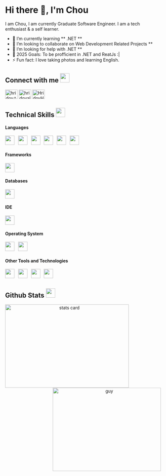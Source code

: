 <!-- ### Hi there 👋 -->

<!--
**minameischau/minameischau** is a ✨ _special_ ✨ repository because its `README.md` (this file) appears on your GitHub profile.

Here are some ideas to get you started:

- 🔭 I’m currently working on ...
- 🌱 I’m currently learning ...
- 👯 I’m looking to collaborate on ...
- 🤔 I’m looking for help with ...
- 💬 Ask me about ...
- 📫 How to reach me: ...
- 😄 Pronouns: ...
- ⚡ Fun fact: ...
-->
<h1>Hi there 👋, I'm Chou</h1>

I am Chou, I am currently Graduate Software Engineer. I am a tech enthusiast & a self learner.

<!-- <p align="left"> <img src="https://komarev.com/ghpvc/?username=HridoyHazard" alt="HridoyHazard" /> </p> -->

- 🌱 I’m currently learning ** .NET **
- 👯 I’m looking to collaborate on Web Development Related Projects **
- 🤔 I’m looking for help with .NET **
- 🥅 2025 Goals: To be profficient in .NET and ReatJs :|
- ⚡ Fun fact: I love taking photos and learning English.

## Connect with me <img src="https://img.icons8.com/nolan/344/phone.png" width="30px"> 
<a href="https://fb.com/ngocchau.ha1801" target="blank"><img align="center" src="https://raw.githubusercontent.com/rahuldkjain/github-profile-readme-generator/master/src/images/icons/Social/facebook.svg" alt="hridoy.the.hazard10" height="30" width="40" /></a>
<a href="https://instagram.com/minameischou" target="blank"><img align="center" src="https://raw.githubusercontent.com/rahuldkjain/github-profile-readme-generator/master/src/images/icons/Social/instagram.svg" alt="hridoyalhazard" height="30" width="40" /></a>
<a href="https://github.com/minameischau" target="blank"><img align="center" src="https://raw.githubusercontent.com/rahuldkjain/github-profile-readme-generator/master/src/images/icons/Social/github.svg" alt="HridoyHazard" height="30" width="40" /></a>

## Technical Skills <img src="https://img.icons8.com/nolan/344/system-information.png" height="30px"> 

<h4> Languages </h4>
<span> 
  <img src="https://img.shields.io/badge/-HTML5-cccccc?style=flat&logo=HTML5" height="30px"> &nbsp;
  <img src="https://img.shields.io/badge/-CSS-cccccc?style=flat&logo=CSS3&logoColor=1572B6" height="30px"> &nbsp;
  <img src="https://img.shields.io/badge/-JavaScript-cccccc?style=flat&logo=javascript" height="30px"> &nbsp;
  <img src="https://img.shields.io/badge/-Java-cccccc?style=flat&logo=Java&logoColor=007396" height="30px"> &nbsp;
  <img src="https://img.shields.io/badge/-C-cccccc?style=flat&logo=C" height="30px"> &nbsp;
  <img src="https://img.shields.io/badge/-Python-cccccc?style=flat&logo=python" height="30px"> &nbsp;
</span>

<h4> Frameworks </h4>
<span>
<!--   <img src="https://img.shields.io/badge/Express.js-000000?style=for-the-badge&logo=express&logoColor=white">
  <img src="https://img.shields.io/badge/Yarn-2C8EBB?style=for-the-badge&logo=yarn&logoColor=white">
  <img src="https://img.shields.io/badge/npm-CB3837?style=for-the-badge&logo=npm&logoColor=white">
  <img src="https://img.shields.io/badge/Node.js-339933?style=for-the-badge&logo=nodedotjs&logoColor=white">
  <img src="https://img.shields.io/badge/React-20232A?style=for-the-badge&logo=react&logoColor=61DAFB">
  <img src="https://img.shields.io/badge/Laravel-FF2D20?style=for-the-badge&logo=laravel&logoColor=white"> --> 
  <img src="https://img.shields.io/badge/-Bootstrap-cccccc?style=flat&logo=bootstrap&logoColor=563D7C" height="30px">
</span>

<h4> Databases </h4>
<span>
  <img src="https://img.shields.io/badge/-MySQL-cccccc?style=flat&logo=MySQL" height="30px">
<!--   <img src="https://img.shields.io/badge/SQLite-07405E?style=for-the-badge&logo=sqlite&logoColor=white">
  <img src="https://img.shields.io/badge/MongoDB-4EA94B?style=for-the-badge&logo=mongodb&logoColor=white"> -->
</span>

<h4> IDE </h4>
<span>
<!-- <img src="https://img.shields.io/badge/Android_Studio-3DDC84?style=for-the-badge&logo=android-studio&logoColor=white">
<img src="https://img.shields.io/badge/sublime_text-%23575757.svg?&style=for-the-badge&logo=sublime-text&logoColor=important"> -->
<img src="https://img.shields.io/badge/-Visual%20Studio%20Code-cccccc?style=flat&logo=visual-studio-code&logoColor=007ACC" height="30px">

<h4> Operating System </h4>
<span>
<!--   <img src="https://img.shields.io/badge/Linux-FCC624?style=for-the-badge&logo=linux&logoColor=black"> -->
  <img src="https://img.shields.io/badge/-Ubuntu-cccccc?style=flat&logo=Ubuntu" height="30px"> &nbsp;
  <img src="https://img.shields.io/badge/-Windows-cccccc?style=flat&logo=Windows" height="30px">
<!--   <img src="https://img.shields.io/badge/Android-3DDC84?style=for-the-badge&logo=android&logoColor=white"> -->
</span>

<h4> Other Tools and Technologies </h4>
<span>
  <img src="https://img.shields.io/badge/-Git-cccccc?style=flat&logo=Git" height="30px"> &nbsp;
<!--   <img src="https://img.shields.io/badge/Postman-FF6C37?style=for-the-badge&logo=Postman&logoColor=white"> -->
  <img src="https://img.shields.io/badge/-Xampp-cccccc?style=flat&logo=Xampp" height="30px"> &nbsp;
<!--   <img src="https://img.shields.io/badge/Shell_Script-121011?style=for-the-badge&logo=gnu-bash&logoColor=white">
  <img src="https://img.shields.io/badge/Git-F05032?style=for-the-badge&logo=git&logoColor=white">
  <img src="https://img.shields.io/badge/Markdown-000000?style=for-the-badge&logo=markdown&logoColor=white">
  <img src="https://img.shields.io/badge/Sass-CC6699?style=for-the-badge&logo=sass&logoColor=white">
  <img src="https://img.shields.io/badge/json-5E5C5C?style=for-the-badge&logo=json&logoColor=white"> -->
  <img src="https://img.shields.io/badge/-Jquey-cccccc?style=flat&logo=JQuery" height="30px">  &nbsp;
<!--   <img src="https://img.shields.io/badge/React_Router-CA4245?style=for-the-badge&logo=react-router&logoColor=white">
  <img src="https://img.shields.io/badge/styled--components-DB7093?style=for-the-badge&logo=styled-components&logoColor=white"> -->
  <img src="https://img.shields.io/badge/-Font_Awesome-cccccc?style=flat&logo=Font_Awesome" height="30px">
</span>
  
## Github Stats <img src="https://img.icons8.com/nolan/344/bar-chart.png" height="30px">
<p>
<a align= "center" href="https://github.com/dataonatangent">
<img alt= "stats card" height="270px" width="400" src="https://github-readme-stats.vercel.app/api?username=minameischau&theme=cobalt&show_icons=true&count_private=true" />
<img align="right" height="270px" alt="guy" width="350" src="https://i.pinimg.com/originals/e4/26/70/e426702edf874b181aced1e2fa5c6cde.gif"/></a>
</p>
